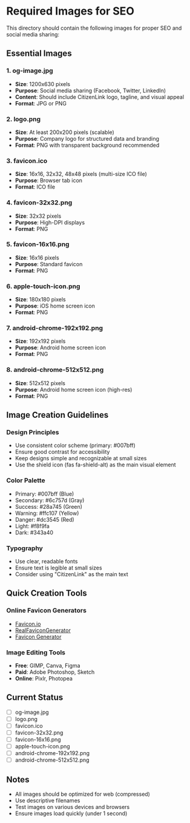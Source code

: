 # Required Images for SEO

This directory should contain the following images for proper SEO and social media sharing:

## Essential Images

### 1. og-image.jpg
- **Size**: 1200x630 pixels
- **Purpose**: Social media sharing (Facebook, Twitter, LinkedIn)
- **Content**: Should include CitizenLink logo, tagline, and visual appeal
- **Format**: JPG or PNG

### 2. logo.png
- **Size**: At least 200x200 pixels (scalable)
- **Purpose**: Company logo for structured data and branding
- **Format**: PNG with transparent background recommended

### 3. favicon.ico
- **Size**: 16x16, 32x32, 48x48 pixels (multi-size ICO file)
- **Purpose**: Browser tab icon
- **Format**: ICO file

### 4. favicon-32x32.png
- **Size**: 32x32 pixels
- **Purpose**: High-DPI displays
- **Format**: PNG

### 5. favicon-16x16.png
- **Size**: 16x16 pixels
- **Purpose**: Standard favicon
- **Format**: PNG

### 6. apple-touch-icon.png
- **Size**: 180x180 pixels
- **Purpose**: iOS home screen icon
- **Format**: PNG

### 7. android-chrome-192x192.png
- **Size**: 192x192 pixels
- **Purpose**: Android home screen icon
- **Format**: PNG

### 8. android-chrome-512x512.png
- **Size**: 512x512 pixels
- **Purpose**: Android home screen icon (high-res)
- **Format**: PNG

## Image Creation Guidelines

### Design Principles
- Use consistent color scheme (primary: #007bff)
- Ensure good contrast for accessibility
- Keep designs simple and recognizable at small sizes
- Use the shield icon (fas fa-shield-alt) as the main visual element

### Color Palette
- Primary: #007bff (Blue)
- Secondary: #6c757d (Gray)
- Success: #28a745 (Green)
- Warning: #ffc107 (Yellow)
- Danger: #dc3545 (Red)
- Light: #f8f9fa
- Dark: #343a40

### Typography
- Use clear, readable fonts
- Ensure text is legible at small sizes
- Consider using "CitizenLink" as the main text

## Quick Creation Tools

### Online Favicon Generators
- [Favicon.io](https://favicon.io/)
- [RealFaviconGenerator](https://realfavicongenerator.net/)
- [Favicon Generator](https://www.favicon-generator.org/)

### Image Editing Tools
- **Free**: GIMP, Canva, Figma
- **Paid**: Adobe Photoshop, Sketch
- **Online**: Pixlr, Photopea

## Current Status
- [ ] og-image.jpg
- [ ] logo.png
- [ ] favicon.ico
- [ ] favicon-32x32.png
- [ ] favicon-16x16.png
- [ ] apple-touch-icon.png
- [ ] android-chrome-192x192.png
- [ ] android-chrome-512x512.png

## Notes
- All images should be optimized for web (compressed)
- Use descriptive filenames
- Test images on various devices and browsers
- Ensure images load quickly (under 1 second)
